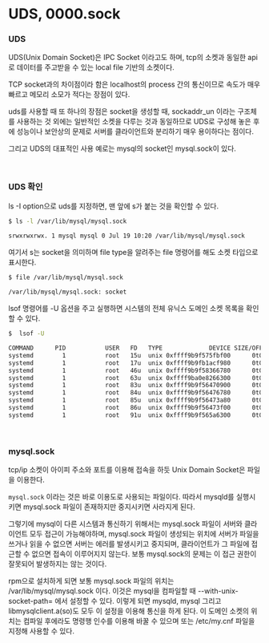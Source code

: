 # UDS, 0000.sock

### UDS

UDS(Unix Domain Socket)은 IPC Socket 이라고도 하며, tcp의 소켓과 동일한 api로 데이터를 주고받을 수 있는 local file 기반의 소켓이다.

TCP socket과의 차이점이라 함은 localhost의 process 간의 통신이므로 속도가 매우 빠르고 메모리 소모가 적다는 장점이 있다.

uds를 사용할 때 또 하나의 장점은 socket을 생성할 때, sockaddr_un 이라는 구조체를 사용하는 것 외에는 일반적인 소켓을 다루는 것과 동일하므로 UDS로 구성해 놓은 후에 성능이나 보안상의 문제로 서버를 클라이언트와 분리하기 매우 용이하다는 점이다.

그리고 UDS의 대표적인 사용 예로는 mysql의 socket인 mysql.sock이 있다.

<br>

### UDS 확인

ls -I option으로 uds를 지정하면, 맨 앞에 s가 붙는 것을 확인할 수 있다.

```bash
$ ls -l /var/lib/mysql/mysql.sock

srwxrwxrwx. 1 mysql mysql 0 Jul 19 10:20 /var/lib/mysql/mysql.sock
```

여기서 s는 socket을 의미하며 file type을 알려주는 file 명령어를 해도 소켓 타입으로 표시한다.

```bash
$ file /var/lib/mysql/mysql.sock 
                       
/var/lib/mysql/mysql.sock: socket
```

lsof 명령어를 -U 옵션을 주고 실행하면 시스템의 전체 유닉스 도메인 소켓 목록을 확인할 수 있다.

```bash
$  lsof -U 

COMMAND      PID           USER   FD   TYPE             DEVICE SIZE/OFF    NODE NAME
systemd        1           root   15u  unix 0xffff9b9f575fbf00      0t0     164 /run/systemd/private type=STREAM
systemd        1           root   17u  unix 0xffff9b9fb1acf980      0t0 1573299 /run/systemd/journal/stdout type=STREAM
systemd        1           root   46u  unix 0xffff9b9f58366780      0t0   20542 type=DGRAM
systemd        1           root   63u  unix 0xffff9ba0e8266300      0t0   33828 type=STREAM
systemd        1           root   83u  unix 0xffff9b9f56470900      0t0   16877 /run/systemd/notify type=DGRAM
systemd        1           root   84u  unix 0xffff9b9f56476780      0t0   16879 /run/systemd/cgroups-agent type=DGRAM
systemd        1           root   85u  unix 0xffff9b9f56473a80      0t0   16881 type=DGRAM
systemd        1           root   86u  unix 0xffff9b9f56473f00      0t0   16882 type=DGRAM
systemd        1           root   91u  unix 0xffff9b9f565a6300      0t0   24191 /run/libvirt/libvirt-admin-sock type=STREAM
```

<br>

### mysql.sock

tcp/ip 소켓이 아이피 주소와 포트를 이용해 접속을 하듯 Unix Domain Socket은 파일을 이용한다. 

`mysql.sock` 이라는 것은 바로 이용도로 사용되는 파일이다. 따라서 mysqld를 실행시키면 mysql.sock 파일이 존재하지만 중지시키면 사라지게 된다.

그렇기에 mysql이 다른 시스템과 통신하기 위해서는 mysql.sock 파일이 서버와 클라이언트 모두 접근이 가능해야하며, mysql.sock 파일이 생성되는 위치에 서버가 파일을 쓰거나 읽을 수 없으면 서버는 에러를 발생시키고 중지되며, 클라이언트가 그 파일에 접근할 수 없으면 접속이 이루어지지 않는다. 보통 mysql.sock의 문제는 이 접근 권한이 잘못되어 발생하지는 않는 것이다.

rpm으로 설치하게 되면 보통 mysql.sock 파일의 위치는 /var/lib/mysql/mysql.sock 이다. 이것은 mysql을 컴파일할 때 --with-unix-socket-path= 에서 설정할 수 있다. 이렇게 되면 mysqld, mysql 그리고 libmysqlclient.a(so)도 모두 이 설정을 이용해 통신을 하게 된다. 이 도메인 소켓의 위치는 컴파일 후에라도 명령행 인수를 이용해 바꿀 수 있으며 또는 /etc/my.cnf 파일을 지정해 사용할 수 있다.